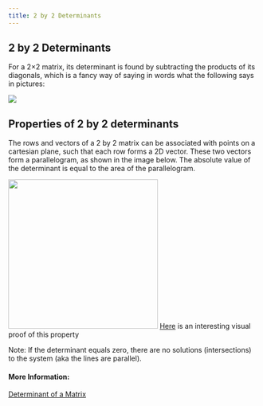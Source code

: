 ```yaml
---
title: 2 by 2 Determinants
---
```

## 2 by 2 Determinants

For a 2×2 matrix, its determinant is found by subtracting the products of its diagonals, which is a fancy way of saying in words what the following says in pictures:

<img src="http://www.purplemath.com/modules/matrices/detanim2.gif">

## Properties of 2 by 2 determinants

The rows and vectors of a 2 by 2 matrix can be associated with points on a cartesian plane, such that each row forms a 2D vector. These two vectors form a parallelogram, as shown in the image below. The absolute value of the determinant is equal to the area of the parallelogram. 

<img src="https://upload.wikimedia.org/wikipedia/commons/thumb/a/ad/Area_parallellogram_as_determinant.svg/1044px-Area_parallellogram_as_determinant.svg.png" width="300"> <a href="https://i.stack.imgur.com/gCaz3.png">Here</a> is an interesting visual proof of this property

Note: If the determinant equals zero, there are no solutions (intersections) to the system (aka the lines are parallel). 

#### More Information:
[Determinant of a Matrix](https://github.com/freeCodeCamp/guides/blob/master/src/pages/mathematics/determinant-of-a-matrix/index.md "Determinant of a Matrix")


